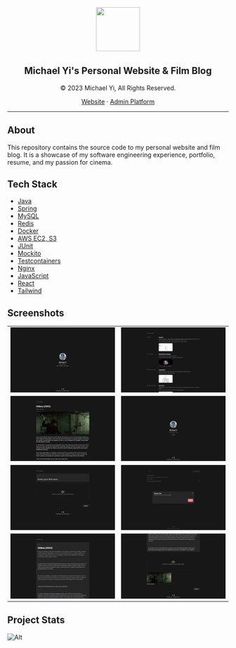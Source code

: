 <div align="center">
    <img src="https://michael-yi.com/michael.png" width="100" height="100" />
    <h2>Michael Yi's Personal Website & Film Blog</h2>
    <p>© 2023 Michael Yi, All Rights Reserved.</p>
    <p>
        <a href="https://michael-yi.com/">Website</a>&nbsp;&#183;&nbsp;<a href="https://admin.michael-yi.com/">Admin Platform</a>
    </p>
</div>

<hr/>

## About 

This repository contains the source code to my personal website and film blog. It is a showcase of my software engineering experience, portfolio, resume, and my passion for cinema.

## Tech Stack

- [Java](https://www.java.com/en/)
- [Spring](https://spring.io/)
- [MySQL](https://www.mysql.com/)
- [Redis](https://redis.io/)
- [Docker](https://www.docker.com/)
- [AWS EC2, S3](https://aws.amazon.com/)
- [JUnit](https://junit.org/junit5/)
- [Mockito](https://site.mockito.org/)
- [Testcontainers](https://testcontainers.com/)
- [Nginx](https://www.nginx.com/)
- [JavaScript](https://www.javascript.com/)
- [React](https://react.dev/)
- [Tailwind](https://tailwindcss.com/)

## Screenshots

| | |
| - | - |
|![](.github/assets/home.png) | ![](.github/assets/portfolio.png) <tr></tr> |
|![](.github/assets/view-post.png) | ![](.github/assets/auth.png) <tr></tr> |
|![](.github/assets/create-post.png) | ![](.github/assets/delete-post.png) <tr></tr> |
|![](.github/assets/edit-post-1.png) | ![](.github/assets/edit-post-2.png) <tr></tr> |

## Project Stats

![Alt](https://repobeats.axiom.co/api/embed/0d0e559984591c9b57adbc13a96171939ad77a0f.svg "Repobeats analytics image")